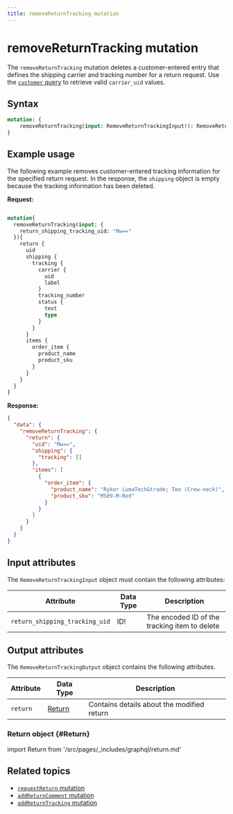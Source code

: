 ```yaml
---
title: removeReturnTracking mutation
---
```


# removeReturnTracking mutation

The `removeReturnTracking` mutation deletes a customer-entered entry that defines the shipping carrier and tracking number for a return request. Use the [`customer` query](../../customer/queries/customer.md) to retrieve valid `carrier_uid` values.

## Syntax

```graphql
mutation: {
    removeReturnTracking(input: RemoveReturnTrackingInput!): RemoveReturnTrackingOutput
}
```

## Example usage

The following example removes customer-entered tracking information for the specified return request. In the response, the `shipping` object is empty because the tracking information has been deleted.

**Request:**

```graphql

mutation{
  removeReturnTracking(input: {
    return_shipping_tracking_uid: "Mw=="
  }){
    return {
      uid
      shipping {
        tracking {
          carrier {
            uid
            label
          }
          tracking_number
          status {
            text
            type
          }
        }
      }
      items {
        order_item {
          product_name
          product_sku
        }
      }
    }
  }
}
```

**Response:**

```json
{
  "data": {
    "removeReturnTracking": {
      "return": {
        "uid": "Mw==",
        "shipping": {
          "tracking": []
        },
        "items": [
          {
            "order_item": {
              "product_name": "Ryker LumaTech&trade; Tee (Crew-neck)",
              "product_sku": "MS09-M-Red"
            }
          }
        ]
      }
    }
  }
}
```

## Input attributes

The `RemoveReturnTrackingInput` object must contain the following attributes:

Attribute |  Data Type | Description
--- | --- | ---
`return_shipping_tracking_uid` | ID! | The encoded ID of the tracking item to delete

## Output attributes

The `RemoveReturnTrackingOutput` object contains the following attributes.

Attribute |  Data Type | Description
--- | --- | ---
`return` | [Return](#Return) | Contains details about the modified return

### Return object {#Return}

import Return from '/src/pages/_includes/graphql/return.md'

<Return />

## Related topics

*  [`requestReturn` mutation](request-return.md)
*  [`addReturnComment` mutation](add-return-comment.md)
*  [`addReturnTracking` mutation](add-return-tracking.md)
